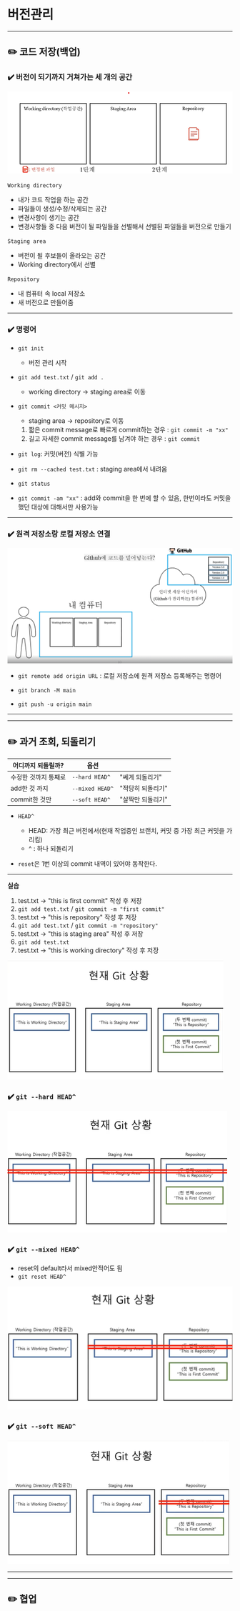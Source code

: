 # 버전관리

---
## ✏️ 코드 저장(백업)

### ✔️ 버전이 되기까지 거쳐가는 세 개의 공간

![alt text](image/image.png)

`Working directory`
- 내가 코드 작업을 하는 공간
- 파일들이 생성/수정/삭제되는 공간
- 변경사항이 생기는 공간
- 변경사항들 중 다음 버전이 될 파일들을 선별해서 선별된 파일들을 버전으로 만들기

`Staging area`
- 버전이 될 후보들이 올라오는 공간
- Working directory에서 선별

`Repository`
- 내 컴퓨터 속 local 저장소
- 새 버전으로 만들어줌


---
### ✔️ 명령어
- `git init`
   - 버전 관리 시작
- `git add test.txt` / `git add .`
   - working directory -> staging area로 이동
- `git commit <커밋 메시지>`
   - staging area -> repository로 이동
   1. 짧은 commit message로 빠르게 commit하는 경우 : `git commit -m "xx"`
   2. 길고 자세한 commit message를 남겨야 하는 경우 :
   `git commit`

- `git log`: 커밋(버전) 식별 가능
- `git rm --cached test.txt` : staging area에서 내려옴
- `git status`
- `git commit -am "xx"` : add와 commit을 한 번에 할 수 있음, 한번이라도 커밋을 했던 대상에 대해서만 사용가능


---
### ✔️ 원격 저장소랑 로컬 저장소 연결

![alt text](image/image-2.png)

- `git remote add origin URL`
   : 로컬 저장소에 원격 저장소 등록해주는 명령어

- `git branch -M main`
- `git push -u origin main`



---
---
## ✏️ 과거 조회, 되돌리기
|어디까지 되돌릴까?|옵션| |
|------|------|------|
|수정한 것까지 통째로|`--hard HEAD^`|"쎄게 되돌리기"|
|add한 것 까지|`--mixed HEAD^`|"적당히 되돌리기"|
|commit한 것만|`--soft HEAD^`|"살짝만 되돌리기"|

- `HEAD^`
   - HEAD: 가장 최근 버전에서(현재 작업중인 브랜치, 커밋 중 가장 최근 커밋을 가리킴)
   - ^ : 하나 되돌리기

- `reset`은 1번 이상의 commit 내역이 있어야 동작한다.

---
**실습**

1. test.txt -> "this is first commit" 작성 후 저장
2. `git add test.txt` / `git commit -m "first commit"`
3. test.txt -> "this is repository" 작성 후 저장
4. `git add test.txt` / `git commit -m "repository"`
5. test.txt -> "this is staging area" 작성 후 저장
6. `git add test.txt`
7. test.txt -> "this is working directory" 작성 후 저장

![alt text](image/image-3.png)


### ✔️ `git --hard HEAD^`

![alt text](image/image-4.png)


### ✔️ `git --mixed HEAD^`
- reset의 default라서 mixed안적어도 됨
- `git reset HEAD^`

![alt text](image/image-5.png)

### ✔️ `git --soft HEAD^`

![alt text](image/image-6.png)

---
---
## ✏️ 협업